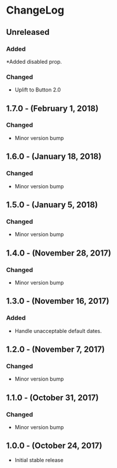 ChangeLog
=========

Unreleased
----------
### Added
*Added disabled prop.

### Changed
* Uplift to Button 2.0

1.7.0 - (February 1, 2018)
------------------
### Changed
* Minor version bump

1.6.0 - (January 18, 2018)
------------------
### Changed
* Minor version bump

1.5.0 - (January 5, 2018)
------------------
### Changed
* Minor version bump

1.4.0 - (November 28, 2017)
------------------
### Changed
* Minor version bump

1.3.0 - (November 16, 2017)
------------------
### Added
* Handle unacceptable default dates.

1.2.0 - (November 7, 2017)
------------------
### Changed
* Minor version bump

1.1.0 - (October 31, 2017)
------------------
### Changed
* Minor version bump

1.0.0 - (October 24, 2017)
------------------
* Initial stable release
